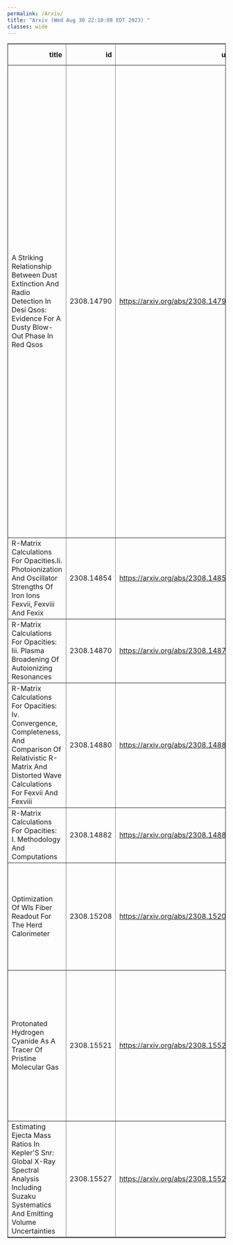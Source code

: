 ```yaml
---
permalink: /Arxiv/
title: "Arxiv (Wed Aug 30 22:10:08 EDT 2023) "
classes: wide
---
```

<table border="1" class="dataframe">
  <thead>
    <tr style="text-align: right;">
      <th>title</th>
      <th>id</th>
      <th>url</th>
      <th>authors</th>
      <th>Local Authors</th>
    </tr>
  </thead>
  <tbody>
    <tr>
      <td>A Striking Relationship Between Dust Extinction And Radio Detection In   Desi Qsos: Evidence For A Dusty Blow-Out Phase In Red Qsos</td>
      <td>2308.14790</td>
      <td><a href="https://arxiv.org/abs/2308.14790" target="_blank">https://arxiv.org/abs/2308.14790</a></td>
      <td>V. A. Fawcett, D. M. Alexander, A. Brodzeller, A. C. Edge, D. J. Rosario, A. D. Myers, J. Aguilar, S. Ahlen, R. Alfarsy, D. Brooks, R. Canning, C. Circosta, K. Dawson, A. De La Macorra, P. Doel, K. Fanning, A. Font-Ribera, J. E. Forero-Romero, S. Gontcho A Gontcho, J. Guy, C. M. Harrison, K. Honscheid, S. Juneau, R. Kehoe, T. Kisner, A. Kremin, M. Landriau, M. Manera, A. M. Meisner, R. Miquel, J. Moustakas, J. Nie, W. J. Percival, C. Poppett, R. Pucha, G. Rossi, D. Schlegel, M. Siudek, G. Tarlé, B. A. Weaver, Z. Zhou, H. Zou</td>
      <td>Kevin Fanning, Klaus Honscheid</td>
    </tr>
    <tr>
      <td>R-Matrix Calculations For Opacities.Ii. Photoionization And Oscillator   Strengths Of Iron Ions Fexvii, Fexviii And Fexix</td>
      <td>2308.14854</td>
      <td><a href="https://arxiv.org/abs/2308.14854" target="_blank">https://arxiv.org/abs/2308.14854</a></td>
      <td>S. N. Nahar, L. Zhao, W. Eissner, A. K. Pradhan</td>
      <td>Anil Pradhan, Sultana Nahar</td>
    </tr>
    <tr>
      <td>R-Matrix Calculations For Opacities: Iii. Plasma Broadening Of   Autoionizing Resonances</td>
      <td>2308.14870</td>
      <td><a href="https://arxiv.org/abs/2308.14870" target="_blank">https://arxiv.org/abs/2308.14870</a></td>
      <td>A. K. Pradhan</td>
      <td>Anil Pradhan</td>
    </tr>
    <tr>
      <td>R-Matrix Calculations For Opacities: Iv. Convergence, Completeness, And   Comparison Of Relativistic R-Matrix And Distorted Wave Calculations For   Fexvii And Fexviii</td>
      <td>2308.14880</td>
      <td><a href="https://arxiv.org/abs/2308.14880" target="_blank">https://arxiv.org/abs/2308.14880</a></td>
      <td>L. Zhao, S. N. Nahar, W. Eissner, A. K. Pradhan</td>
      <td>Anil Pradhan, Sultana Nahar</td>
    </tr>
    <tr>
      <td>R-Matrix Calculations For Opacities: I. Methodology And Computations</td>
      <td>2308.14882</td>
      <td><a href="https://arxiv.org/abs/2308.14882" target="_blank">https://arxiv.org/abs/2308.14882</a></td>
      <td>A. K. Pradhan, S. N. Nahar, W. Eissner</td>
      <td>Anil Pradhan, Sultana Nahar</td>
    </tr>
    <tr>
      <td>Optimization Of Wls Fiber Readout For The Herd Calorimeter</td>
      <td>2308.15208</td>
      <td><a href="https://arxiv.org/abs/2308.15208" target="_blank">https://arxiv.org/abs/2308.15208</a></td>
      <td>X. Liu, Z. Quan, Y. W. Dong, M. Xu, J. J. Wang, R. J. Wang, Z. G. Wang, X. Z. Cui, T. W. Bao, C. L. Liao, J. F. Han, Y. Chen</td>
      <td>Ji Wang</td>
    </tr>
    <tr>
      <td>Protonated Hydrogen Cyanide As A Tracer Of Pristine Molecular Gas</td>
      <td>2308.15521</td>
      <td><a href="https://arxiv.org/abs/2308.15521" target="_blank">https://arxiv.org/abs/2308.15521</a></td>
      <td>Y. Gong, F. J. Du, C. Henkel, A. M. Jacob, A. Belloche, J. Z. Wang, K. M. Menten, W. Yang, D. H. Quan, C. T. Bop, G. N. Ortiz-León, X. D. Tang, M. R. Rugel, S. Liu</td>
      <td>Ji Wang</td>
    </tr>
    <tr>
      <td>Estimating Ejecta Mass Ratios In Kepler'S Snr: Global X-Ray Spectral   Analysis Including Suzaku Systematics And Emitting Volume Uncertainties</td>
      <td>2308.15527</td>
      <td><a href="https://arxiv.org/abs/2308.15527" target="_blank">https://arxiv.org/abs/2308.15527</a></td>
      <td>Tyler Holland-Ashford, Patrick Slane, Laura A. Lopez, Katie Auchettl, Vinay Kashyap</td>
      <td>Laura Lopez</td>
    </tr>
  </tbody>
</table>